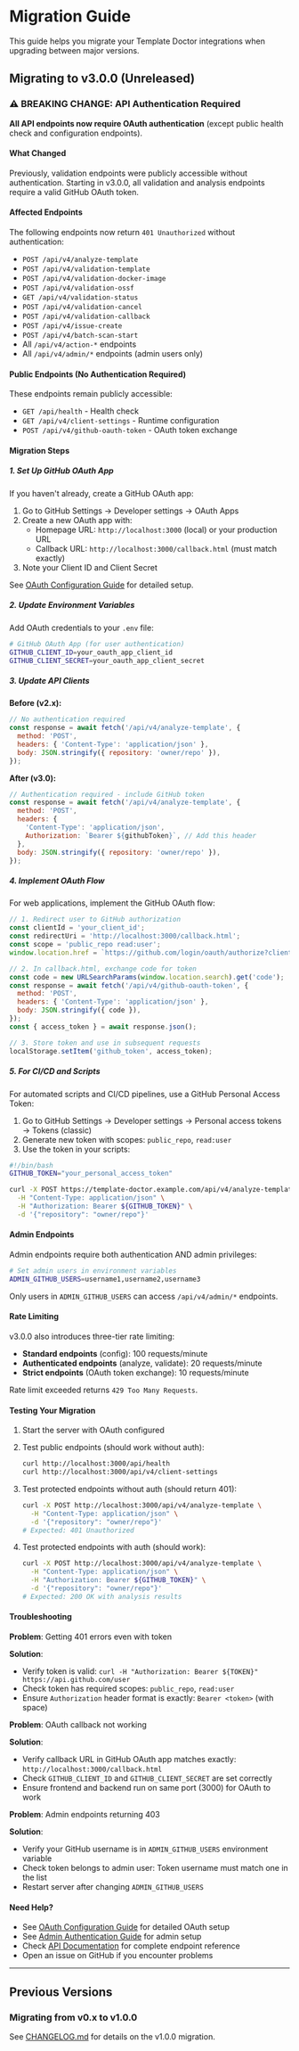 # Migration Guide

This guide helps you migrate your Template Doctor integrations when upgrading between major versions.

## Migrating to v3.0.0 (Unreleased)

### ⚠️ BREAKING CHANGE: API Authentication Required

**All API endpoints now require OAuth authentication** (except public health check and configuration endpoints).

#### What Changed

Previously, validation endpoints were publicly accessible without authentication. Starting in v3.0.0, all validation and analysis endpoints require a valid GitHub OAuth token.

#### Affected Endpoints

The following endpoints now return `401 Unauthorized` without authentication:

- `POST /api/v4/analyze-template`
- `POST /api/v4/validation-template`
- `POST /api/v4/validation-docker-image`
- `POST /api/v4/validation-ossf`
- `GET /api/v4/validation-status`
- `POST /api/v4/validation-cancel`
- `POST /api/v4/validation-callback`
- `POST /api/v4/issue-create`
- `POST /api/v4/batch-scan-start`
- All `/api/v4/action-*` endpoints
- All `/api/v4/admin/*` endpoints (admin users only)

#### Public Endpoints (No Authentication Required)

These endpoints remain publicly accessible:

- `GET /api/health` - Health check
- `GET /api/v4/client-settings` - Runtime configuration
- `POST /api/v4/github-oauth-token` - OAuth token exchange

#### Migration Steps

##### 1. Set Up GitHub OAuth App

If you haven't already, create a GitHub OAuth app:

1. Go to GitHub Settings → Developer settings → OAuth Apps
2. Create a new OAuth app with:
   - Homepage URL: `http://localhost:3000` (local) or your production URL
   - Callback URL: `http://localhost:3000/callback.html` (must match exactly)
3. Note your Client ID and Client Secret

See [OAuth Configuration Guide](development/OAUTH_CONFIGURATION.md) for detailed setup.

##### 2. Update Environment Variables

Add OAuth credentials to your `.env` file:

```bash
# GitHub OAuth App (for user authentication)
GITHUB_CLIENT_ID=your_oauth_app_client_id
GITHUB_CLIENT_SECRET=your_oauth_app_client_secret
```

##### 3. Update API Clients

**Before (v2.x):**

```javascript
// No authentication required
const response = await fetch('/api/v4/analyze-template', {
  method: 'POST',
  headers: { 'Content-Type': 'application/json' },
  body: JSON.stringify({ repository: 'owner/repo' }),
});
```

**After (v3.0):**

```javascript
// Authentication required - include GitHub token
const response = await fetch('/api/v4/analyze-template', {
  method: 'POST',
  headers: {
    'Content-Type': 'application/json',
    Authorization: `Bearer ${githubToken}`, // Add this header
  },
  body: JSON.stringify({ repository: 'owner/repo' }),
});
```

##### 4. Implement OAuth Flow

For web applications, implement the GitHub OAuth flow:

```javascript
// 1. Redirect user to GitHub authorization
const clientId = 'your_client_id';
const redirectUri = 'http://localhost:3000/callback.html';
const scope = 'public_repo read:user';
window.location.href = `https://github.com/login/oauth/authorize?client_id=${clientId}&redirect_uri=${redirectUri}&scope=${scope}`;

// 2. In callback.html, exchange code for token
const code = new URLSearchParams(window.location.search).get('code');
const response = await fetch('/api/v4/github-oauth-token', {
  method: 'POST',
  headers: { 'Content-Type': 'application/json' },
  body: JSON.stringify({ code }),
});
const { access_token } = await response.json();

// 3. Store token and use in subsequent requests
localStorage.setItem('github_token', access_token);
```

##### 5. For CI/CD and Scripts

For automated scripts and CI/CD pipelines, use a GitHub Personal Access Token:

1. Go to GitHub Settings → Developer settings → Personal access tokens → Tokens (classic)
2. Generate new token with scopes: `public_repo`, `read:user`
3. Use the token in your scripts:

```bash
#!/bin/bash
GITHUB_TOKEN="your_personal_access_token"

curl -X POST https://template-doctor.example.com/api/v4/analyze-template \
  -H "Content-Type: application/json" \
  -H "Authorization: Bearer ${GITHUB_TOKEN}" \
  -d '{"repository": "owner/repo"}'
```

#### Admin Endpoints

Admin endpoints require both authentication AND admin privileges:

```bash
# Set admin users in environment variables
ADMIN_GITHUB_USERS=username1,username2,username3
```

Only users in `ADMIN_GITHUB_USERS` can access `/api/v4/admin/*` endpoints.

#### Rate Limiting

v3.0.0 also introduces three-tier rate limiting:

- **Standard endpoints** (config): 100 requests/minute
- **Authenticated endpoints** (analyze, validate): 20 requests/minute
- **Strict endpoints** (OAuth token exchange): 10 requests/minute

Rate limit exceeded returns `429 Too Many Requests`.

#### Testing Your Migration

1. Start the server with OAuth configured
2. Test public endpoints (should work without auth):

   ```bash
   curl http://localhost:3000/api/health
   curl http://localhost:3000/api/v4/client-settings
   ```

3. Test protected endpoints without auth (should return 401):

   ```bash
   curl -X POST http://localhost:3000/api/v4/analyze-template \
     -H "Content-Type: application/json" \
     -d '{"repository": "owner/repo"}'
   # Expected: 401 Unauthorized
   ```

4. Test protected endpoints with auth (should work):
   ```bash
   curl -X POST http://localhost:3000/api/v4/analyze-template \
     -H "Content-Type: application/json" \
     -H "Authorization: Bearer ${GITHUB_TOKEN}" \
     -d '{"repository": "owner/repo"}'
   # Expected: 200 OK with analysis results
   ```

#### Troubleshooting

**Problem**: Getting 401 errors even with token

**Solution**:

- Verify token is valid: `curl -H "Authorization: Bearer ${TOKEN}" https://api.github.com/user`
- Check token has required scopes: `public_repo`, `read:user`
- Ensure `Authorization` header format is exactly: `Bearer <token>` (with space)

**Problem**: OAuth callback not working

**Solution**:

- Verify callback URL in GitHub OAuth app matches exactly: `http://localhost:3000/callback.html`
- Check `GITHUB_CLIENT_ID` and `GITHUB_CLIENT_SECRET` are set correctly
- Ensure frontend and backend run on same port (3000) for OAuth to work

**Problem**: Admin endpoints returning 403

**Solution**:

- Verify your GitHub username is in `ADMIN_GITHUB_USERS` environment variable
- Check token belongs to admin user: Token username must match one in the list
- Restart server after changing `ADMIN_GITHUB_USERS`

#### Need Help?

- See [OAuth Configuration Guide](development/OAUTH_CONFIGURATION.md) for detailed OAuth setup
- See [Admin Authentication Guide](development/ADMIN_AUTHENTICATION.md) for admin setup
- Check [API Documentation](development/architecture.md) for complete endpoint reference
- Open an issue on GitHub if you encounter problems

---

## Previous Versions

### Migrating from v0.x to v1.0.0

See [CHANGELOG.md](../CHANGELOG.md) for details on the v1.0.0 migration.
